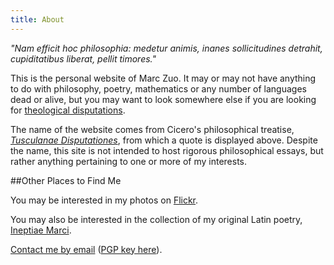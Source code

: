 ```yaml
---
title: About
---
```


_"Nam efficit hoc philosophia: medetur animis, inanes sollicitudines detrahit, cupiditatibus liberat, pellit timores."_

This is the personal website of Marc Zuo. It may or may not have anything to do with philosophy, poetry, mathematics or
any number of languages dead or alive, but you may want to look somewhere else if you are looking for [theological
disputations](https://en.wikipedia.org/wiki/Disputation).

The name of the website comes from Cicero's philosophical treatise, [_Tusculanae
Disputationes_](https://en.wikipedia.org/wiki/Tusculanae_Disputationes), from which a quote is displayed above. Despite
the name, this site is not intended to host rigorous philosophical essays, but rather anything pertaining to one or more
of my interests.

##Other Places to Find Me

You may be interested in my photos on [Flickr](https://www.flickr.com/photos/zuocius/).

You may also be interested in the collection of my original Latin poetry, [Ineptiae
Marci](http://ineptiae.tumblr.com).

[Contact me by email](mailto:marc@disputation.es) ([PGP key here](https://sks-keyservers.net/pks/lookup?op=get&search=0xCD712062CF2A5857)).
